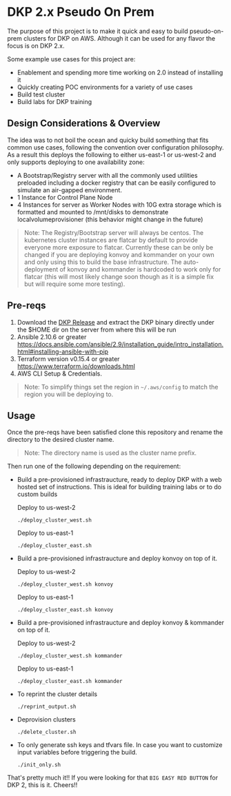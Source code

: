 
# DKP 2.x Pseudo On Prem

The purpose of this project is to make it quick and easy to build pseudo-on-prem clusters for DKP on AWS. Although it can be used for any flavor the focus is on DKP 2.x.

Some example use cases for this project are:
- Enablement and spending more time working on 2.0 instead of installing it
- Quickly creating POC environments for a variety of use cases
- Build test cluster
- Build labs for DKP training  

## Design Considerations & Overview 

The idea was to not boil the ocean and quicky build something that fits common use cases, following the convention over configuration philosophy. As a result this deploys the following to either us-east-1 or us-west-2 and only supports deploying to one availability zone:
- A Bootstrap/Registry server with all the commonly used utilities preloaded including a docker registry that can be easily configured to simulate an air-gapped environment.
- 1 Instance for Control Plane Node
- 4 Instances for server as Worker Nodes with 10G extra storage which is formatted and mounted to /mnt/disks to demonstrate localvolumeprovisioner (this behavior might change in the future)
> Note: The Registry/Bootstrap server will always be centos. The kubernetes cluster instances are flatcar by default to provide everyone more exposure to flatcar. Currently these can be only be changed if you are deploying konvoy and kommander on your own and only using this to build the base infrastructure. The auto-deployment of konvoy and kommander is hardcoded to work only for flatcar (this will most likely change soon though as it is a simple fix but will require some more testing).  

## Pre-reqs 
1. Download the [DKP Release](https://github.com/mesosphere/konvoy2/releases) and extract the DKP binary directly under the $HOME dir on the server from where this will be run
2. Ansible 2.10.6 or greater
https://docs.ansible.com/ansible/2.9/installation_guide/intro_installation.html#installing-ansible-with-pip
3. Terraform version v0.15.4 or greater
https://www.terraform.io/downloads.html
4. AWS CLI Setup & Credentials. 
> Note: To simplify things set the region in `~/.aws/config` to match the region you will be deploying to.

## Usage

Once the pre-reqs have been satisfied clone this repository and rename the directory to the desired cluster name.
> Note: The directory name is used as the cluster name prefix.

Then run one of the following depending on the requirement:

- Build a pre-provisioned infrastraucture, ready to deploy DKP with a web hosted set of instructions. This is ideal for building training labs or to do custom builds

  Deploy to us-west-2
  ```
  ./deploy_cluster_west.sh
  ```
  Deploy to us-east-1

  ```
  ./deploy_cluster_east.sh
  ```

- Build a pre-provisioned infrastraucture and deploy konvoy on top of it. 

  Deploy to us-west-2
  ```
  ./deploy_cluster_west.sh konvoy
  ```
  Deploy to us-east-1

  ```
  ./deploy_cluster_east.sh konvoy
  ```

- Build a pre-provisioned infrastraucture and deploy konvoy & kommander on top of it.

  Deploy to us-west-2
  ```
  ./deploy_cluster_west.sh kommander
  ```
  Deploy to us-east-1

  ```
  ./deploy_cluster_east.sh kommander
  ```

- To reprint the cluster details
  ```
  ./reprint_output.sh
  ```

- Deprovision clusters

  ```
  ./delete_cluster.sh 
  ```

- To only generate ssh keys and tfvars file. In case you want to customize input variables before triggering the build.

  ```
  ./init_only.sh
  ```

That's pretty much it!! If you were looking for that `BIG EASY RED BUTTON` for DKP 2, this is it. Cheers!! 
